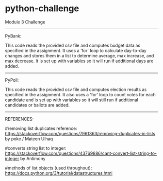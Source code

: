 # python-challenge
Module 3 Challenge
_______________________________________________
PyBank:

This code reads the provided csv file and computes budget data as specified in the assignment.  It uses a 'for' loop to calculate day-to-day changes and stores them in a list to determine average, max increase, and max decrease. It is set up with variables so it will run if additional days are added.
_______________________________________________
PyPoll:

This code reads the provided csv file and computes election results as specified in the assignment. It also uses a 'for' loop to count votes for each candidate and is set up with variables so it will still run if additional candidates or ballots are added.

_______________________________________________
REFERENCES:

   #removing list duplicates reference: https://stackoverflow.com/questions/7961363/removing-duplicates-in-lists by poke / Mateen Ulhaq

   #converts string list to integer: https://stackoverflow.com/questions/43769886/cant-convert-list-string-to-integer by Antimony

   #methods of list objects (used throughout): https://docs.python.org/3/tutorial/datastructures.html